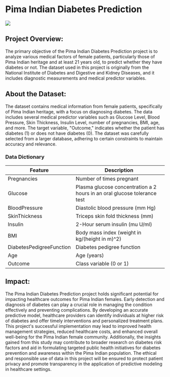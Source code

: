 # Pima Indian Diabetes Prediction
![](https://www.cdc.gov/diabetes/images/library/spotlights/diabetes-stats-report-724px.png?_=42420)
## Project Overview:
The primary objective of the Pima Indian Diabetes Prediction project is to analyze various medical factors of female patients, particularly those of Pima Indian heritage and at least 21 years old, to predict whether they have diabetes or not. The dataset used in this project is originally from the National Institute of Diabetes and Digestive and Kidney Diseases, and it includes diagnostic measurements and medical predictor variables.
## About the Dataset:
The dataset contains medical information from female patients, specifically of Pima Indian heritage, with a focus on diagnosing diabetes. The data includes several medical predictor variables such as Glucose Level, Blood Pressure, Skin Thickness, Insulin Level, number of pregnancies, BMI, age, and more. The target variable, "Outcome," indicates whether the patient has diabetes (1) or does not have diabetes (0). The dataset was carefully selected from a larger database, adhering to certain constraints to maintain accuracy and relevance.
### Data Dictionary
| Feature | Description |
|---------|------------|
| Pregnancies | Number of times pregnant |
| Glucose | Plasma glucose concentration a 2 hours in an oral glucose tolerance test |
| BloodPressure | Diastolic blood pressure (mm Hg) |
| SkinThickness | Triceps skin fold thickness (mm) |
| Insulin | 2-Hour serum insulin (mu U/ml) |
| BMI | Body mass index (weight in kg/(height in m)^2) |
| DiabetesPedigreeFunction | Diabetes pedigree function |
| Age | Age (years) |
| Outcome | Class variable (0 or 1) |
## Impact:
The Pima Indian Diabetes Prediction project holds significant potential for impacting healthcare outcomes for Pima Indian females. Early detection and diagnosis of diabetes can play a crucial role in managing the condition effectively and preventing complications. By developing an accurate predictive model, healthcare providers can identify individuals at higher risk of diabetes and offer timely interventions and personalized treatment plans. This project's successful implementation may lead to improved health management strategies, reduced healthcare costs, and enhanced overall well-being for the Pima Indian female community. Additionally, the insights gained from this study may contribute to broader research on diabetes risk factors and aid in formulating targeted public health initiatives for diabetes prevention and awareness within the Pima Indian population. The ethical and responsible use of data in this project will be ensured to protect patient privacy and promote transparency in the application of predictive modeling in healthcare settings.
